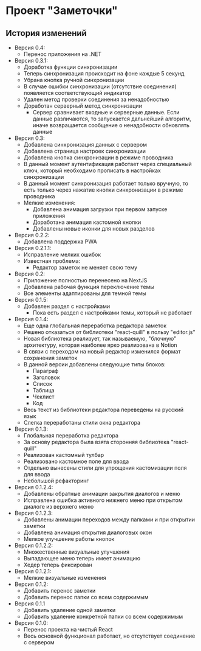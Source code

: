 # Проект "Заметочки"

## История изменений
- Версия 0.4:
  - Перенос приложения на .NET
- Версия 0.3.1:
  - Доработка функции синхронизации
  - Теперь синхронизация происходит на фоне каждые 5 секунд
  - Убрана кнопка ручной синхронизации
  - В случае ошибки синхронизации (отсутствие соединения) появляется соответствующий индикатор
  - Удален метод проверки соединения за ненадобностью
  - Доработан серверный метод синхронизации
    - Сервер сравнивает входные и серверные данные. Если данные различаются, то запускается дальнейший алгоритм, иначе возвращается сообщение о ненадобности обновлять данные
- Версия 0.3:
  - Добавлена синхронизация данных с сервером
  - Добавлена страница настроек синхронизации
  - Добавлена кнопка синхронизации в режиме проводника
  - В данный момент аутентификация работает через специальный ключ, который необходимо прописать в настройках синхронизации
  - В данный момент синхронизация работает только вручную, то есть только через нажатие кнопки синхронизации в режиме проводника
  - Мелкие изменения:
    - Добавлена анимация загрузки при первом запуске приложения
    - Доработана анимация кастомной кнопки
    - Добавлены новые иконки для новых разделов
- Версия 0.2.2:
  - Добавлена поддержка PWA
- Версия 0.2.1.1:
  - Исправление мелких ошибок
  - Известная проблема:
    - Редактор заметок не меняет свою тему
- Версия 0.2:
  - Приложение полностью перенесено на NextJS
  - Добавлена рабочая функция переключение темы
  - Все элементы адаптированы для темной темы
- Версия 0.1.5:
    - Добавлен раздел с настройками
        - Пока есть раздел с настройками темы, который не работает
- Версия 0.1.4:
    - Еще одна глобальная переработка редактора заметок
    - Решено отказаться от библиотеки "react-quill" в пользу "editor.js"
    - Новая библиотека реализует, так называемую, "блочную" архитектуру, которая наиболее ярко реализована в Notion
    - В связи с переходом на новый редактор изменился формат сохранения заметок
    - В данной версии добавлены следующие типы блоков:
        - Параграф
        - Заголовок
        - Список
        - Таблица
        - Чеклист
        - Код
    - Весь текст из библиотеки редактора переведены на русский язык
    - Слегка переработаны стили окна редактора
- Версия 0.1.3:
    - Глобальная переработка редактора
    - За основу редактора была взята сторонняя библиотека "react-quill"
    - Реализован кастомный тулбар
    - Реализовано кастомное поле для ввода
    - Отдельно вынесены стили для упрощения кастомизации поля для ввода
    - Небольшой рефакторинг
- Версия 0.1.2.4:
    - Добавлены обратные анимации закрытия диалогов и меню
    - Исправлена ошибка активного нижнего меню при открытом диалоге из верхнего меню
- Версия 0.1.2.3:
    - Добавлены анимации переходов между папками и при открытии заметки
    - Добавлена анимация открытия диалоговых окон
    - Мелкое улучшение работы кнопок
- Версия 0.1.2.2:
    - Множественные визуальные улучшения
    - Выпадающее меню теперь имеет анимацию
    - Хедер теперь фиксирован
- Версия 0.1.2.1:
    - Мелкие визуальные изменения
- Версия 0.1.2:
    - Добавить перенос заметки
    - Добавить перенос папки со всем содержимым
- Версия 0.1.1
    - Добавить удаление одной заметки
    - Добавить удаление конкретной папки со всем содержимым
- Версия 0.1.0:
    - Перенос проекта на чистый React
    - Весь основной функционал работает, но отсутствует соединение с сервером
